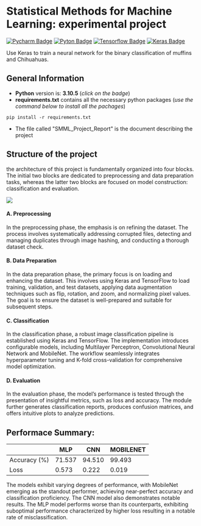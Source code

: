 # Statistical Methods for Machine Learning: experimental project

[![Pycharm Badge](https://img.shields.io/badge/PyCharm-000000.svg?&style=for-the-badge&logo=PyCharm&logoColor=white)](https://www.jetbrains.com/pycharm/)
[![Pyton Badge](https://img.shields.io/badge/Python-3776AB?style=for-the-badge&logo=python&logoColor=white)](https://www.python.org/downloads/release/python-3105/)
[![Tensorflow Badge](https://img.shields.io/badge/TensorFlow-FF6F00?style=for-the-badge&logo=tensorflow&logoColor=white)](https://www.tensorflow.org)
[![Keras Badge](https://img.shields.io/badge/Keras-FF0000?style=for-the-badge&logo=keras&logoColor=white)](https://keras.io)

Use Keras to train a neural network for the binary classification of muffins and Chihuahuas.

## General Information

- **Python** version is: **3.10.5** (_click on the badge_)
- **requirements.txt** contains all the necessary python packages (_use the command below to install all the pachages_)
```
pip install -r requirements.txt
```
- The file called "SMML_Project_Report" is the document describing the project

## Structure of the project
the architecture of this project is fundamentally organized into four blocks. The initial two blocks are dedicated to preprocessing and data preparation tasks, whereas the latter two blocks are focused on model construction: classification and evaluation.

<picture>
  <img src="https://github.com/Sabaudian/SMML_project/assets/32509505/4b168037-0c91-4363-bcd5-cc720ae99e86">
</picture>

#### A. Preprocessing
In the preprocessing phase, the emphasis is on refining the dataset. The process involves systematically addressing corrupted files, detecting and managing duplicates through image hashing, and conducting a thorough dataset check.

#### B. Data Preparation
In the data preparation phase, the primary focus is on loading and enhancing the dataset. This involves using Keras and TensorFlow to load training, validation, and test datasets, applying data augmentation techniques such as flip, rotation, and zoom, and normalizing pixel values. The goal is to ensure the dataset is well-prepared and suitable for subsequent steps.

#### C. Classification
In the classification phase, a robust image classification pipeline is established using Keras and TensorFlow. The implementation introduces configurable models, including Multilayer Perceptron, Convolutional Neural Network and MobileNet. The workflow seamlessly integrates hyperparameter tuning and K-fold cross-validation for comprehensive model optimization.

#### D. Evaluation
In the evaluation phase, the model’s performance is tested through the presentation of insightful metrics, such as loss and accuracy. The module further generates classification reports, produces confusion matrices, and offers intuitive plots to analyze predictions.

## Performace Summary:

|   | MLP | CNN | MOBILENET | 
| --- | --- | --- | --- |
| Accuracy (%)  | 71.537 | 94.510 | 99.493 |
| Loss  | 0.573 | 0.222 | 0.019 |

The models exhibit varying degrees of performance, with MobileNet emerging as the
standout performer, achieving near-perfect accuracy and classification proficiency.
The CNN model also demonstrates notable results. The MLP model performs worse
than its counterparts, exhibiting suboptimal performance characterized by higher loss
resulting in a notable rate of misclassification.
